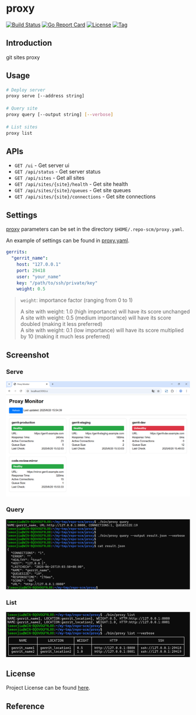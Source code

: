 # proxy

[![Build Status](https://github.com/repo-scm/proxy/workflows/ci/badge.svg?branch=main&event=push)](https://github.com/repo-scm/proxy/actions?query=workflow%3Aci)
[![Go Report Card](https://goreportcard.com/badge/github.com/repo-scm/proxy)](https://goreportcard.com/report/github.com/repo-scm/proxy)
[![License](https://img.shields.io/github/license/repo-scm/proxy.svg)](https://github.com/repo-scm/proxy/blob/main/LICENSE)
[![Tag](https://img.shields.io/github/tag/repo-scm/proxy.svg)](https://github.com/repo-scm/proxy/tags)



## Introduction

git sites proxy



## Usage

```bash
# Deploy server
proxy serve [--address string]

# Query site
proxy query [--output string] [--verbose]

# List sites
proxy list
```



## APIs

- `GET /ui` - Get server ui
- `GET /api/status` - Get server status
- `GET /api/sites` - Get all sites
- `GET /api/sites/{site}/health` - Get site health
- `GET /api/sites/{site}/queues` - Get site queues
- `GET /api/sites/{site}/connections` - Get site connections



## Settings

[proxy](https://github.com/repo-scm/proxy) parameters can be set in the directory `$HOME/.repo-scm/proxy.yaml`.

An example of settings can be found in [proxy.yaml](https://github.com/repo-scm/proxy/blob/main/config/proxy.yaml).

```yaml
gerrits:
  "gerrit_name":
    host: "127.0.0.1"
    port: 29418
    user: "your_name"
    key: "/path/to/ssh/private/key"
    weight: 0.5
```

> `weight`: importance factor (ranging from 0 to 1)
>
> A site with weight: 1.0 (high importance) will have its score unchanged  
> A site with weight: 0.5 (medium importance) will have its score doubled (making it less preferred)  
> A site with weight: 0.1 (low importance) will have its score multiplied by 10 (making it much less preferred)  



## Screenshot

### Serve

![serve.png](serve.png)

### Query

![query.png](query.png)

### List

![list.png](list.png)



## License

Project License can be found [here](LICENSE).



## Reference
